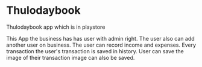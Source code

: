 # Thulodaybook
Thulodaybook app which is in playstore

This App the business has has user with admin right. 
The user also can add another user on business. The user can record income and expenses. Every transaction the user's transaction is saved in history. User can save the image of their transaction image can also be saved.
